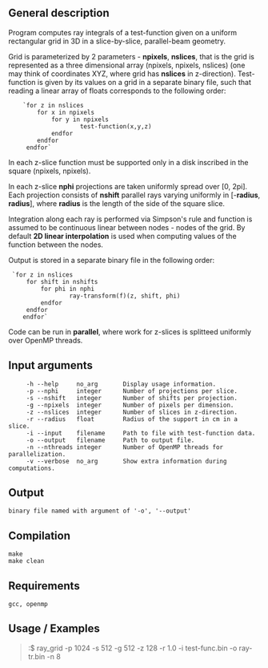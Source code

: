 ## General description

Program computes ray integrals of a test-function given on a uniform
rectangular grid in 3D in a slice-by-slice, parallel-beam geometry.

Grid is parameterized by 2 parameters - **npixels**, **nslices**, that is the
grid is represented as a three dimensional array (npixels, npixels, nslices)
(one may think of coordinates XYZ, where grid has **nslices** in z-direction).
Test-function is given by its values on a grid in a separate binary file,
such that reading a linear array of floats corresponds to the following
order:

		`for z in nslices
		 	for x in npixels
		 		for y in npixels
		 				test-function(x,y,z)
		 		endfor
		 	endfor
		 endfor`

In each z-slice function must be supported only in a disk inscribed in the
square (npixels, npixels).

In each z-slice **nphi** projections are taken uniformly spread over [0, 2pi].
Each projection consists of **nshift** parallel rays varying uniformly in
[-**radius**, **radius**], where **radius** is the length of the side
of the square slice.

Integration along each ray is performed via Simpson's rule and function
is assumed to be continuous linear between nodes - nodes of the grid.
By default **2D linear interpolation** is used when computing values
of the function between the nodes.

Output is stored in a separate binary file in the following order:

	 `for z in nslices
		 for shift in nshifts
			 for phi in nphi
					 ray-transform(f)(z, shift, phi)
			 endfor
		 endfor
		endfor`

Code can be run in **parallel**, where work for z-slices is splitteed
uniformly over OpenMP threads.

## Input arguments
         -h --help     no_arg       Display usage information.
	     -p --nphi     integer      Number of projections per slice.
	     -s --nshift   integer      Number of shifts per projection.
	     -g --npixels  integer      Number of pixels per dimension.
	     -z --nslices  integer      Number of slices in z-direction.
	     -r --radius   float        Radius of the support in cm in a slice.
	     -i --input    filename     Path to file with test-function data.
	     -o --output   filename     Path to output file.
	     -n --nthreads integer      Number of OpenMP threads for parallelization.
	     -v --verbose  no_arg       Show extra information during computations.

## Output
	binary file named with argument of '-o', '--output'

## Compilation
	make
	make clean

## Requirements
	gcc, openmp

## Usage / Examples
>:$ ray_grid -p 1024 -s 512 -g 512 -z 128 -r 1.0 -i test-func.bin -o ray-tr.bin -n 8
